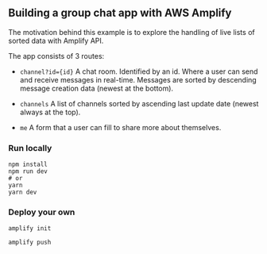 ## Building a group chat app with AWS Amplify

The motivation behind this example is to explore the handling of live lists of sorted data with Amplify API.

The app consists of 3 routes:

- `channel?id={id}` A chat room. Identified by an id. Where a user can send and receive messages in real-time. Messages are sorted by descending message creation data (newest at the bottom).

- `channels` A list of channels sorted by ascending last update date (newest always at the top).

- `me` A form that a user can fill to share more about themselves.

### Run locally

```
npm install
npm run dev
# or
yarn
yarn dev
```

### Deploy your own

```
amplify init

amplify push
```
